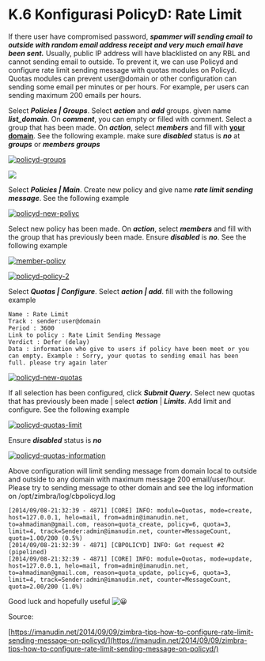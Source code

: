 # K.6 Konfigurasi PolicyD: Rate Limit

If there user have compromised password, _**spammer will sending email to outside with random email address receipt and very much email have been sent.**_ Usually, public IP address will have blacklisted on any RBL and cannot sending email to outside. To prevent it, we can use Policyd and configure rate limit sending message with quotas modules on Policyd. Quotas modules can prevent user@domain or other configuration can sending some email per minutes or per hours. For example, per users can sending maximum 200 emails per hours.

Select _**Policies \| Groups**_. Select _**action**_ and _**add**_ groups. given name _**list\_domain**_. On _**comment**_, you can empty or filled with comment. Select a group that has been made. On _**action**_, select _**members**_ and fill with [**your domain**](https://hosting.review/best-domain-registrar/). See the following example. make sure _**disabled**_ status is _**no**_ at _**groups**_ or _**members groups**_

[![policyd-groups](https://i1.wp.com/imanudin.net/wp-content/uploads/2014/09/policyd-groups.jpg?resize=810%2C151)](https://i1.wp.com/imanudin.net/wp-content/uploads/2014/09/policyd-groups.jpg)

[![](https://i0.wp.com/imanudin.net/wp-content/uploads/2014/09/policyd-members-groups.jpg?resize=810%2C158)](https://i0.wp.com/imanudin.net/wp-content/uploads/2014/09/policyd-members-groups.jpg)

Select _**Policies \| Main**_. Create new policy and give name _**rate limit sending message**_. See the following example

[![policyd-new-poliyc](https://i1.wp.com/imanudin.net/wp-content/uploads/2014/09/policyd-new-poliyc.jpg?resize=413%2C218)](https://i1.wp.com/imanudin.net/wp-content/uploads/2014/09/policyd-new-poliyc.jpg)

Select new policy has been made. On _**action**_, select _**members**_ and fill with the group that has previously been made. Ensure _**disabled**_ is _**no**_. See the following example

[![member-policy](https://i2.wp.com/imanudin.net/wp-content/uploads/2014/09/member-policy.jpg?resize=810%2C177)](https://i2.wp.com/imanudin.net/wp-content/uploads/2014/09/member-policy.jpg)

[![policyd-policy-2](https://i2.wp.com/imanudin.net/wp-content/uploads/2014/09/policyd-policy-2.jpg?resize=810%2C268)](https://i2.wp.com/imanudin.net/wp-content/uploads/2014/09/policyd-policy-2.jpg)

Select _**Quotas \| Configure**_. Select _**action \| add**_. fill with the following example

```text
Name : Rate Limit
Track : sender:user@domain
Period : 3600
Link to policy : Rate Limit Sending Message
Verdict : Defer (delay)
Data : information who give to users if policy have been meet or you can empty. Example : Sorry, your quotas to sending email has been full. please try again later
```

[![policyd-new-quotas](https://i1.wp.com/imanudin.net/wp-content/uploads/2014/09/policyd-new-quotas.jpg?resize=520%2C298)](https://i1.wp.com/imanudin.net/wp-content/uploads/2014/09/policyd-new-quotas.jpg)

If all selection has been configured, click _**Submit Query**_**.** Select new quotas that has previously been made \| select _**action**_ \| _**Limits**_. Add limit and configure. See the following example

[![policyd-quotas-limit](https://i0.wp.com/imanudin.net/wp-content/uploads/2014/09/policyd-quotas-limit.jpg?resize=299%2C174)](https://i0.wp.com/imanudin.net/wp-content/uploads/2014/09/policyd-quotas-limit.jpg)

Ensure _**disabled**_ status is _**no**_

[![policyd-quotas-information](https://i2.wp.com/imanudin.net/wp-content/uploads/2014/09/policyd-quotas-information.jpg?resize=810%2C227)](https://i2.wp.com/imanudin.net/wp-content/uploads/2014/09/policyd-quotas-information.jpg)

Above configuration will limit sending message from domain local to outside and outside to any domain with maximum message 200 email/user/hour. Please try to sending message to other domain and see the log information on /opt/zimbra/log/cbpolicyd.log

```text
[2014/09/08-21:32:39 - 4871] [CORE] INFO: module=Quotas, mode=create, host=127.0.0.1, helo=mail, from=admin@imanudin.net, to=ahmadiman@gmail.com, reason=quota_create, policy=6, quota=3, limit=4, track=Sender:admin@imanudin.net, counter=MessageCount, quota=1.00/200 (0.5%)
[2014/09/08-21:32:39 - 4871] [CBPOLICYD] INFO: Got request #2 (pipelined)
[2014/09/08-21:32:39 - 4871] [CORE] INFO: module=Quotas, mode=update, host=127.0.0.1, helo=mail, from=admin@imanudin.net, to=ahmadiman@gmail.com, reason=quota_update, policy=6, quota=3, limit=4, track=Sender:admin@imanudin.net, counter=MessageCount, quota=2.00/200 (1.0%)
```

Good luck and hopefully useful ![&#x1F600;](https://s.w.org/images/core/emoji/13.0.1/svg/1f600.svg)

Source:

[https://imanudin.net/2014/09/09/zimbra-tips-how-to-configure-rate-limit-sending-message-on-policyd/](https://imanudin.net/2014/09/09/zimbra-tips-how-to-configure-rate-limit-sending-message-on-policyd/)

